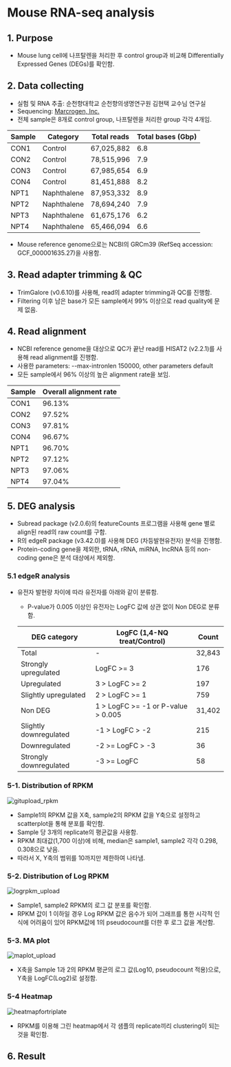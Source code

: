 # Mouse RNA-seq analysis
## 1. Purpose
+ Mouse lung cell에 나프탈렌을 처리한 후 control group과 비교해 Differentially Expressed Genes (DEGs)를 확인함.

## 2. Data collecting
+ 실험 및 RNA 추출: 순천향대학교 순천향의생명연구원 김현택 교수님 연구실
+ Sequencing: [Marcrogen, Inc.](https://www.macrogen.com/ko/main)
+ 전체 sample은 8개로 control group, 나프탈렌을 처리한 group 각각 4개임.

Sample | Category | Total reads | Total bases (Gbp)
--- | --- | --- | ---
CON1 | Control | 67,025,882 | 6.8
CON2 | Control | 78,515,996 | 7.9
CON3 | Control | 67,985,654 | 6.9
CON4 | Control | 81,451,888 | 8.2
NPT1 | Naphthalene | 87,953,332 | 8.9 
NPT2 | Naphthalene | 78,694,240 | 7.9
NPT3 | Naphthalene | 61,675,176 | 6.2
NPT4 | Naphthalene | 65,466,094 | 6.6

+ Mouse reference genome으로는 NCBI의 GRCm39 (RefSeq accession: GCF_000001635.27)을 사용함.

## 3. Read adapter trimming & QC
+ TrimGalore (v0.6.10)를 사용해, read의 adapter trimming과 QC를 진행함.
+ Filtering 이후 남은 base가 모든 sample에서 99% 이상으로 read quality에 문제 없음.

## 4. Read alignment
+ NCBI reference genome을 대상으로 QC가 끝난 read를 HISAT2 (v2.2.1)를 사용해 read alignment를 진행함.
+ 사용한 parameters: --max-intronlen 150000, other parameters default
+ 모든 sample에서 96% 이상의 높은 alignment rate을 보임.

Sample | Overall alignment rate
--- | ---
CON1 | 96.13%
CON2 | 97.52%
CON3 | 97.81%
CON4 | 96.67%
NPT1 | 96.70%
NPT2 | 97.12%
NPT3 | 97.06%
NPT4 | 97.04%

## 5. DEG analysis
+ Subread package (v2.0.6)의 featureCounts 프로그램을 사용해 gene 별로 align된 read의 raw count를 구함.
+ R의 edgeR package (v3.42.0)를 사용해 DEG (차등발현유전자) 분석을 진행함.
+ Protein-coding gene을 제외한, tRNA, rRNA, miRNA, lncRNA 등의 non-coding gene은 분석 대상에서 제외함.

### 5.1 edgeR analysis
+ 유전자 발현량 차이에 따라 유전자를 아래와 같이 분류함.
  * P-value가 0.005 이상인 유전자는 LogFC 값에 상관 없이 Non DEG로 분류함.

   | DEG category | LogFC (1,4-NQ treat/Control) | Count
   | - | - | -
   | Total | - | 32,843
   | Strongly upregulated | LogFC >= 3 | 176
   | Upregulated | 3 > LogFC >= 2 | 197
   | Slightly upregulated | 2 > LogFC >= 1 | 759
   | Non DEG | 1 > LogFC >= -1 or P-value > 0.005 | 31,402
   | Slightly downregulated | -1 > LogFC > -2 | 215
   | Downregulated | -2 >= LogFC > -3 | 36
   | Strongly downregulated | -3 >= LogFC | 58

### 5-1. Distribution of RPKM
![gitupload_rpkm](https://user-images.githubusercontent.com/97942772/193222648-de34e244-8319-4836-aaf2-5d33c1b8c9d5.png)

   + Sample1의 RPKM 값을 X축, sample2의 RPKM 값을 Y축으로 설정하고 scatterplot을 통해 분포를 확인함.
   + Sample 당 3개의 replicate의 평균값을 사용함.
   + RPKM 최대값(1,700 이상)에 비해, median은 sample1, sample2 각각 0.298, 0.308으로 낮음.
   + 따라서 X, Y축의 범위를 10까지만 제한하여 나타냄.
 
### 5-2. Distribution of Log RPKM
![logrpkm_upload](https://user-images.githubusercontent.com/97942772/193222622-7184fb5c-ffdc-46f1-afe6-61224cc560c0.png)

   + Sample1, sample2 RPKM의 로그 값 분포를 확인함. 
   + RPKM 값이 1 이하일 경우 Log RPKM 값은 음수가 되어 그래프를 통한 시각적 인식에 어려움이 있어 RPKM값에 1의 pseudocount를 더한 후 로그 값을 계산함.

### 5-3. MA plot
![maplot_upload](https://user-images.githubusercontent.com/97942772/193222596-ac88e06d-9613-4a62-8266-0c323623b344.png)

   + X축을 Sample 1과 2의 RPKM 평균의 로그 값(Log10, pseudocount 적용)으로, Y축을 LogFC(Log2)로 설정함.

### 5-4 Heatmap 
![heatmapfortriplate](https://user-images.githubusercontent.com/97942772/193222696-c1a6ee6f-2b77-423c-beaf-8f7fe60aa0ba.png)

   + RPKM를 이용해 그린 heatmap에서 각 샘플의 replicate끼리 clustering이 되는 것을 확인함.

## 6. Result

